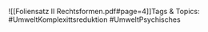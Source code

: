 
![[Foliensatz II Rechtsformen.pdf#page=4]]Tags & Topics:
   #UmweltKomplexittsreduktion
   #UmweltPsychisches